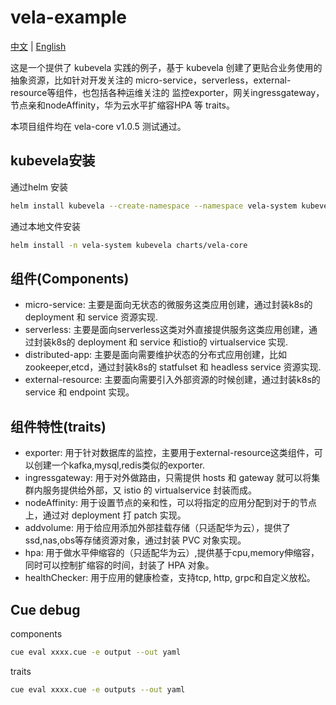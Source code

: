 # vela-example

[中文](./README.md) | [English](./README-en.md)

这是一个提供了 kubevela 实践的例子，基于 kubevela 创建了更贴合业务使用的抽象资源，比如针对开发关注的 micro-service，serverless，external-resource等组件，也包括各种运维关注的 监控exporter，网关ingressgateway，节点亲和nodeAffinity，华为云水平扩缩容HPA 等 traits。

本项目组件均在 vela-core v1.0.5 测试通过。

## kubevela安装

通过helm 安装
```bash
helm install kubevela --create-namespace --namespace vela-system kubevela/vela-core --version 1.0.6
```

通过本地文件安装
```bash
helm install -n vela-system kubevela charts/vela-core
```

## 组件(Components)

- micro-service: 主要是面向无状态的微服务这类应用创建，通过封装k8s的 deployment 和 service 资源实现.
- serverless: 主要是面向serverless这类对外直接提供服务这类应用创建，通过封装k8s的 deployment 和 service 和istio的 virtualservice 实现.
- distributed-app: 主要是面向需要维护状态的分布式应用创建，比如zookeeper,etcd，通过封装k8s的 statfulset 和 headless service 资源实现.
- external-resource: 主要面向需要引入外部资源的时候创建，通过封装k8s的 service 和 endpoint 实现。

## 组件特性(traits)

- exporter: 用于针对数据库的监控，主要用于external-resource这类组件，可以创建一个kafka,mysql,redis类似的exporter.
- ingressgateway: 用于对外做路由，只需提供 hosts 和 gateway 就可以将集群内服务提供给外部，又 istio 的 virtualservice 封装而成。
- nodeAffinity: 用于设置节点的亲和性，可以将指定的应用分配到对于的节点上，通过对 deployment 打 patch 实现。
- addvolume: 用于给应用添加外部挂载存储（只适配华为云），提供了ssd,nas,obs等存储资源对象，通过封装 PVC 对象实现。
- hpa: 用于做水平伸缩容的（只适配华为云）,提供基于cpu,memory伸缩容，同时可以控制扩缩容的时间，封装了 HPA 对象。
- healthChecker: 用于应用的健康检查，支持tcp, http, grpc和自定义放松。

## Cue debug

components
```bash
cue eval xxxx.cue -e output --out yaml
```

traits
```bash
cue eval xxxx.cue -e outputs --out yaml
```